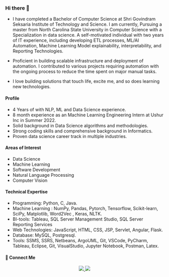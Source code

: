 ### Hi there 👋

- I have completed a Bachelor of Computer Science at Shri Govindram Seksaria Institute of Technology and Science. I am currently, Pursuing a master from North Carolina State University in Computer Science with a Specialization in data science. A self-motivated individual with two years of IT experience, including developing ETL processes, ML/AI Automation, Machine Learning Model explainability, interpretability, and Reporting Technologies.

- Proficient in building scalable infrastructure and deployment of automation. I contributed to various projects requiring automation with the ongoing process to reduce the time spent on major manual tasks.

- I love building solutions that touch life, excite me, and so does learning new technologies.

#### Profile
- 4 Years of with NLP, ML and Data Science experience. 
- 8 month experience as an Machine Learning Engineering Intern at Ushur Inc in Summer 2022.
- Solid background in Data Science algorithms and methodologies.
- Strong coding skills and comprehensive background in Informatics.
- Proven data science career track in multiple industries.

#### Areas of Interest
- Data Science
- Machine Learning
- Software Development
- Natural Language Processing
- Computer Vision

#### Technical Expertise
- Programming: Python, C, Java.
- Machine Learning : NumPy, Pandas, Pytorch, Tensorflow, Scikit-learn, SciPy, Matplotlib, Word2Vec , Keras, NLTK.
- BI-tools: Tableau, SQL Server Management Studio, SQL Server Reporting Services
- Web Technologies: JavaScript, HTML, CSS, JSP, Servlet, Angular, Flask.
- Database: MySQL, Postgresql.
- Tools: SSMS, SSRS, Netbeans, ArgoUML, Git, VSCode, PyCharm, Tableau, Eclipse, Git, VisualStudio, Jupyter Notebook, Postman, Latex.

#### 🔗 Connect Me

<p align="center">
  <a href="https://www.linkedin.com/in/siddhantgupta0212/"><img src="https://img.shields.io/badge/Linkedin-%230077B5.svg?style=for-the-badge&logo=linkedin&logoColor=white">
  </a>
  <a href="mailto:siddhant.gupta021295@gmail.com"><img src="https://img.shields.io/badge/siddhant.gupta021295-D14836?style=for-the-badge&logo=gmail&logoColor=white">
  </a>
</p>
